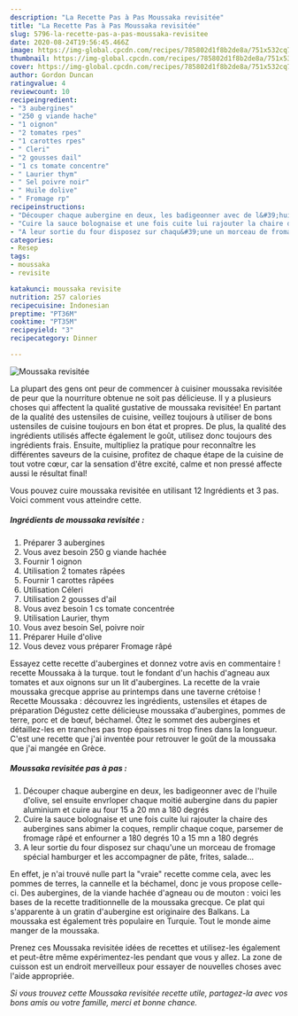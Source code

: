 ```yaml
---
description: "La Recette Pas à Pas Moussaka revisitée"
title: "La Recette Pas à Pas Moussaka revisitée"
slug: 5796-la-recette-pas-a-pas-moussaka-revisitee
date: 2020-08-24T19:56:45.466Z
image: https://img-global.cpcdn.com/recipes/785802d1f8b2de8a/751x532cq70/moussaka-revisitee-photo-principale-de-la-recette.jpg
thumbnail: https://img-global.cpcdn.com/recipes/785802d1f8b2de8a/751x532cq70/moussaka-revisitee-photo-principale-de-la-recette.jpg
cover: https://img-global.cpcdn.com/recipes/785802d1f8b2de8a/751x532cq70/moussaka-revisitee-photo-principale-de-la-recette.jpg
author: Gordon Duncan
ratingvalue: 4
reviewcount: 10
recipeingredient:
- "3 aubergines"
- "250 g viande hache"
- "1 oignon"
- "2 tomates rpes"
- "1 carottes rpes"
- " Cleri"
- "2 gousses dail"
- "1 cs tomate concentre"
- " Laurier thym"
- " Sel poivre noir"
- " Huile dolive"
- " Fromage rp"
recipeinstructions:
- "Découper chaque aubergine en deux, les badigeonner avec de l&#39;huile d&#39;olive, sel ensuite envrloper chaque moitié aubergine dans du papier aluminium et cuire au four 15 a 20 mn a 180 degrés"
- "Cuire la sauce bolognaise et une fois cuite lui rajouter la chaire des aubergines sans abimer la coques, remplir chaque coque, parsemer de fromage râpé et enfourner a 180 degrés 10 a 15 mn a 180 degrés"
- "A leur sortie du four disposez sur chaqu&#39;une un morceau de fromage spécial hamburger et les accompagner de pâte, frites, salade..."
categories:
- Resep
tags:
- moussaka
- revisite

katakunci: moussaka revisite 
nutrition: 257 calories
recipecuisine: Indonesian
preptime: "PT36M"
cooktime: "PT35M"
recipeyield: "3"
recipecategory: Dinner

---
```



![Moussaka revisitée](https://img-global.cpcdn.com/recipes/785802d1f8b2de8a/751x532cq70/moussaka-revisitee-photo-principale-de-la-recette.jpg)

La plupart des gens ont peur de commencer à cuisiner moussaka revisitée de peur que la nourriture obtenue ne soit pas délicieuse. Il y a plusieurs choses qui affectent la qualité gustative de moussaka revisitée! En partant de la qualité des ustensiles de cuisine, veillez toujours à utiliser de bons ustensiles de cuisine toujours en bon état et propres. De plus, la qualité des ingrédients utilisés affecte également le goût, utilisez donc toujours des ingrédients frais. Ensuite, multipliez la pratique pour reconnaître les différentes saveurs de la cuisine, profitez de chaque étape de la cuisine de tout votre cœur, car la sensation d'être excité, calme et non pressé affecte aussi le résultat final!

<!--inarticleads1-->

Vous pouvez cuire moussaka revisitée en utilisant 12 Ingrédients et 3 pas. Voici comment vous atteindre cette.

##### Ingrédients de moussaka revisitée :

1. Préparer 3 aubergines
1. Vous avez besoin 250 g viande hachée
1. Fournir 1 oignon
1. Utilisation 2 tomates râpées
1. Fournir 1 carottes râpées
1. Utilisation  Céleri
1. Utilisation 2 gousses d&#39;ail
1. Vous avez besoin 1 cs tomate concentrée
1. Utilisation  Laurier, thym
1. Vous avez besoin  Sel, poivre noir
1. Préparer  Huile d&#39;olive
1. Vous devez vous préparer  Fromage râpé


Essayez cette recette d&#39;aubergines et donnez votre avis en commentaire ! recette Moussaka à la turque. tout le fondant d&#39;un hachis d&#39;agneau aux tomates et aux oignons sur un lit d&#39;aubergines. La recette de la vraie moussaka grecque apprise au printemps dans une taverne crétoise ! Recette Moussaka : découvrez les ingrédients, ustensiles et étapes de préparation Dégustez cette délicieuse moussaka d&#39;aubergines, pommes de terre, porc et de bœuf, béchamel. Ôtez le sommet des aubergines et détaillez-les en tranches pas trop épaisses ni trop fines dans la longueur. C&#39;est une recette que j&#39;ai inventée pour retrouver le goût de la moussaka que j&#39;ai mangée en Grèce. 

<!--inarticleads2-->

##### Moussaka revisitée pas à pas :

1. Découper chaque aubergine en deux, les badigeonner avec de l&#39;huile d&#39;olive, sel ensuite envrloper chaque moitié aubergine dans du papier aluminium et cuire au four 15 a 20 mn a 180 degrés
1. Cuire la sauce bolognaise et une fois cuite lui rajouter la chaire des aubergines sans abimer la coques, remplir chaque coque, parsemer de fromage râpé et enfourner a 180 degrés 10 a 15 mn a 180 degrés
1. A leur sortie du four disposez sur chaqu&#39;une un morceau de fromage spécial hamburger et les accompagner de pâte, frites, salade...


En effet, je n&#39;ai trouvé nulle part la &#34;vraie&#34; recette comme cela, avec les pommes de terres, la cannelle et la béchamel, donc je vous propose celle-ci. Des aubergines, de la viande hachée d&#39;agneau ou de mouton : voici les bases de la recette traditionnelle de la moussaka grecque. Ce plat qui s&#39;apparente à un gratin d&#39;aubergine est originaire des Balkans. La moussaka est également très populaire en Turquie. Tout le monde aime manger de la moussaka. 

<!--inarticleads1-->

<p>
Prenez ces Moussaka revisitée idées de recettes et utilisez-les également et peut-être même expérimentez-les pendant que vous y allez. La zone de cuisson est un endroit merveilleux pour essayer de nouvelles choses avec l'aide appropriée.
</p>

<p>
<i>Si vous trouvez cette Moussaka revisitée recette utile, partagez-la avec vos bons amis ou votre famille, merci et bonne chance.</i>
</p>

